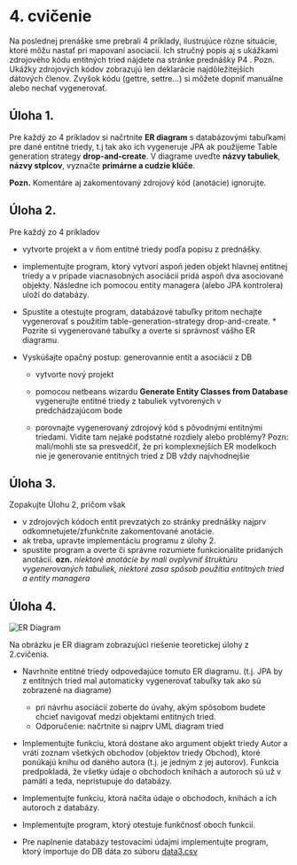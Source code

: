 # 4. cvičenie

Na poslednej prenáške sme prebrali 4 príklady, ilustrujúce rôzne situácie, ktoré môžu nastať pri mapovaní asociacií. Ich stručný popis aj s ukážkami zdrojového kódu entitných tried nájdete na stránke prednášky P4 . Pozn. Ukážky zdrojových kódov zobrazujú len deklarácie najdôležitejších dátových členov. Zvyšok kódu (gettre, settre...) si môžete dopniť manuálne alebo nechať vygenerovať.

## Úloha 1.
Pre každý zo 4 príkladov si načrtnite **ER diagram** s databázovými tabuľkami pre dané entitné triedy, t.j tak ako ich vygeneruje JPA ak použijeme Table generation strategy **drop-and-create**. V diagrame uveďte **názvy tabuliek**, **názvy stpĺcov**, vyznačte **primárne a cudzie klúče**.

**Pozn.** Komentáre aj zakomentovaný zdrojový kód (anotácie) ignorujte.

## Úloha 2.
Pre každý zo 4 príkladov

* vytvorte projekt a v ňom entitné triedy podľa popisu z prednášky.
* implementujte program, ktorý vytvorí aspoň jeden objekt hlavnej entitnej triedy a v prípade viacnasobných asociácií pridá aspoň dva asociované objekty. Následne ich pomocou entity managera (alebo JPA kontrolera) uloží do databázy.
* Spustite a otestujte program, databázové tabuľky pritom nechajte vygenerovať s použitím table-generation-strategy drop-and-create. * Pozrite si vygenerované tabuľky a overte si správnosť vášho ER diagramu.

* Vyskúšajte opačný postup: generovannie entít a asociácií z DB
  * vytvorte nový projekt
  * pomocou netbeans wizardu **Generate Entity Classes from Database** vygenerujte entitné triedy z tabuliek vytvorených v predchádzajúcom bode

  * porovnajte vygenerovaný zdrojový kód s pôvodnými entitnými triedami. Vidíte tam nejaké podstatné rozdiely alebo problémy?
Pozn: mali/mohli ste sa presvedčiť, že pri komplexnejších ER modelkoch nie je generovanie entitných tried z DB vždy najvhodnejšie

## Úloha 3.
Zopakujte Úlohu 2, pričom však

* v zdrojových kódoch entít prevzatých zo stránky prednášky najprv odkomnetujete/zfunkčnite zakomentované anotácie.
* ak treba, upravte implementáciu programu z úlohy 2.
* spustite program a overte či správne rozumiete funkcionalite pridaných anotácií.
**ozn.** *niektoré anotácie by mali ovplyvniť štruktúru vygenerovaných tabuliek, niektoré zasa spôsob použitia entitných tried a entity managera*

## Úloha 4.
![ER Diagram](https://github.com/xchovanecv1/VSA/blob/master/Cvicenie%204/ERdiagram.png?raw=true)

Na obrázku je ER diagram zobrazujúci riešenie teoretickej úlohy z 2.cvičenia.

* Navrhnite entitné triedy odpovedajúce tomuto ER diagramu. (t.j. JPA by z entitných tried mal automaticky vygenerovať tabuľky tak ako sú zobrazené na diagrame)

  * pri návrhu asociácií zoberte do úvahy, akým spôsobom budete chcieť navigovať medzi objektami entitných tried.
  * Odporučenie: načrtnite si najprv UML diagram tried
* Implementujte funkciu, ktorá dostane ako argument objekt triedy Autor a vráti zoznam všetkých obchodov (objektov triedy Obchod), ktoré ponúkajú knihu od daného autora (t.j. je jedným z jej autorov). Funkcia predpokladá, že všetky údaje o obchodoch knihách a autoroch sú už v pamäti a teda, nepristupuje do databázy.

* Implementujte funkciu, ktorá načíta údaje o obchodoch, knihách a ich autoroch z databázy.
* Implementujte program, ktorý otestuje funkčnosť oboch funkcií.
* Pre naplnenie databázy testovacími údajmi implementujte program, ktorý importuje do DB dáta zo súboru [data3.csv](https://raw.githubusercontent.com/xchovanecv1/VSA/master/Cvicenie%204/data3.csv)
